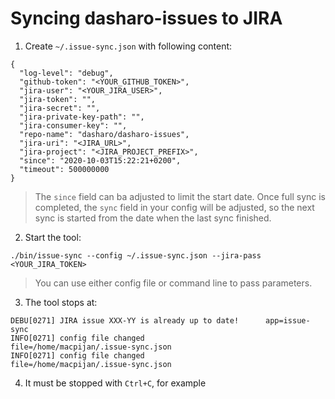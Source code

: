 # Syncing dasharo-issues to JIRA

1. Create `~/.issue-sync.json` with following content:

```
{
  "log-level": "debug",
  "github-token": "<YOUR_GITHUB_TOKEN>",
  "jira-user": "<YOUR_JIRA_USER>",
  "jira-token": "",
  "jira-secret": "",
  "jira-private-key-path": "",
  "jira-consumer-key": "",
  "repo-name": "dasharo/dasharo-issues",
  "jira-uri": "<JIRA_URL>",
  "jira-project": "<JIRA_PROJECT_PREFIX>",
  "since": "2020-10-03T15:22:21+0200",
  "timeout": 500000000
}
```

> The `since` field can ba adjusted to limit the start date. Once full sync is
> completed, the `sync` field in your config will be adjusted, so the next sync
> is started from the date when the last sync finished.

2. Start the tool:

```
./bin/issue-sync --config ~/.issue-sync.json --jira-pass <YOUR_JIRA_TOKEN>
```

> You can use either config file or command line to pass parameters.

3. The tool stops at:

```
DEBU[0271] JIRA issue XXX-YY is already up to date!      app=issue-sync
INFO[0271] config file changed                           file=/home/macpijan/.issue-sync.json
INFO[0271] config file changed                           file=/home/macpijan/.issue-sync.json
```

4. It must be stopped with `Ctrl+C`, for example
